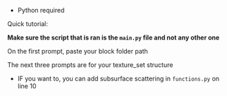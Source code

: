 * Python required

Quick tutorial:

**Make sure the script that is ran is the ```main.py``` file and not any other one**

On the first prompt, paste your block folder path

The next three prompts are for your texture_set structure

* IF you want to, you can add subsurface scattering in ```functions.py``` on line 10
